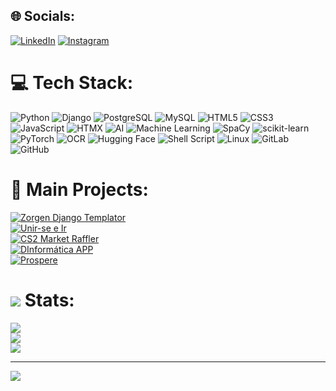 ## 🌐 Socials:
[![LinkedIn](https://img.shields.io/badge/LinkedIn-%230077B5.svg?logo=linkedin&logoColor=white)](https://linkedin.com/in/dabpereira) 
[![Instagram](https://img.shields.io/badge/Instagram-%23E4405F.svg?logo=instagram&logoColor=white)](https://instagram.com/ehodiogo)

# 💻 Tech Stack:
![Python](https://img.shields.io/badge/python-3670A0?style=for-the-badge&logo=python&logoColor=ffdd54) 
![Django](https://img.shields.io/badge/django-%23092E20.svg?style=for-the-badge&logo=django&logoColor=white) 
![PostgreSQL](https://img.shields.io/badge/postgresql-%23316192.svg?style=for-the-badge&logo=postgresql&logoColor=white) 
![MySQL](https://img.shields.io/badge/mysql-%2300f.svg?style=for-the-badge&logo=mysql&logoColor=white) 
![HTML5](https://img.shields.io/badge/html5-%23E34F26.svg?style=for-the-badge&logo=html5&logoColor=white) 
![CSS3](https://img.shields.io/badge/css3-%231572B6.svg?style=for-the-badge&logo=css3&logoColor=white) 
![JavaScript](https://img.shields.io/badge/javascript-%23323330.svg?style=for-the-badge&logo=javascript&logoColor=%23F7DF1E) 
![HTMX](https://img.shields.io/badge/htmx-%23454545.svg?style=for-the-badge&logo=htmx&logoColor=white) 
![AI](https://img.shields.io/badge/ai-%23000000.svg?style=for-the-badge&logo=artificial-intelligence&logoColor=white) 
![Machine Learning](https://img.shields.io/badge/machine--learning-%2300C49F.svg?style=for-the-badge&logo=machine-learning&logoColor=white) 
![SpaCy](https://img.shields.io/badge/spacy-%23007ACC.svg?style=for-the-badge&logo=spacy&logoColor=white) 
![scikit-learn](https://img.shields.io/badge/scikit--learn-%23F7931E.svg?style=for-the-badge&logo=scikit-learn&logoColor=white) 
![PyTorch](https://img.shields.io/badge/pytorch-%23EE4C2C.svg?style=for-the-badge&logo=pytorch&logoColor=white) 
![OCR](https://img.shields.io/badge/OCR-%23008080.svg?style=for-the-badge&logo=OCR&logoColor=white) 
![Hugging Face](https://img.shields.io/badge/HuggingFace-%23FFAE00.svg?style=for-the-badge&logo=huggingface&logoColor=black) 
![Shell Script](https://img.shields.io/badge/shell_script-%23121011.svg?style=for-the-badge&logo=gnu-bash&logoColor=white) 
![Linux](https://img.shields.io/badge/Linux-FCC624?style=for-the-badge&logo=linux&logoColor=black) 
![GitLab](https://img.shields.io/badge/GitLab-%23181717.svg?style=for-the-badge&logo=gitlab&logoColor=white) 
![GitHub](https://img.shields.io/badge/github-%23121011.svg?style=for-the-badge&logo=github&logoColor=white)

# 📂 Main Projects:
[![Zorgen Django Templator](https://img.shields.io/badge/Zorgen%20Django%20Templator-%23000000.svg?style=for-the-badge&logo=github&logoColor=white)](https://github.com/Bohredd/zorgen-manager)  
[![Unir-se e Ir](https://img.shields.io/badge/Unir--se%20e%20Ir-%23000000.svg?style=for-the-badge&logo=github&logoColor=white)](https://github.com/Bohredd/unirseeir)  
[![CS2 Market Raffler](https://img.shields.io/badge/CS2%20Market%20Raffler-%23000000.svg?style=for-the-badge&logo=github&logoColor=white)](https://github.com/Bohredd/cs2-market-raffle)  
[![DInformática APP](https://img.shields.io/badge/DInform%C3%A1tica%20APP-%23000000.svg?style=for-the-badge&logo=github&logoColor=white)](https://github.com/Bohredd/DInformaticaAPP)  
[![Prospere](https://img.shields.io/badge/Prospere-%23000000.svg?style=for-the-badge&logo=github&logoColor=white)](https://github.com/Bohredd/prospere)


# ![](https://img.shields.io/badge/github-%23121011.svg?style=for-the-badge&logo=github&logoColor=white) Stats:
![](https://github-readme-stats.vercel.app/api?username=Bohredd&theme=nightowl&hide_border=false&include_all_commits=true&count_private=true)<br/>
![](https://github-readme-streak-stats.herokuapp.com/?user=Bohredd&theme=nightowl&hide_border=false)<br/>
![](https://github-readme-stats.vercel.app/api/top-langs/?username=Bohredd&theme=nightowl&hide_border=false&include_all_commits=true&count_private=false&layout=compact)

---
[![](https://visitcount.itsvg.in/api?id=Bohredd&icon=2&color=1)](https://visitcount.itsvg.in)

<!-- Proudly created with GPRM ( https://gprm.itsvg.in ) -->

